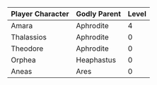 | Player Character | Godly Parent | Level |
| ---------------- | ------------ | ----- |
| Amara            | Aphrodite    | 4     |
| Thalassios       | Aphrodite    | 0     |
| Theodore         | Aphrodite    | 0     |
| Orphea           | Heaphastus   | 0     |
| Aneas            | Ares         | 0     |

